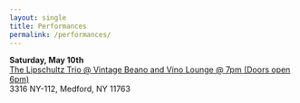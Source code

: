 ```yaml
---
layout: single
title: Performances
permalink: /performances/
---
```


**Saturday, May 10th**  
[The Lipschultz Trio @ Vintage Beano and Vino Lounge @ 7pm (Doors open 6pm)](https://www.vintagebeanoandvinolounge.com)  
3316 NY-112, Medford, NY 11763